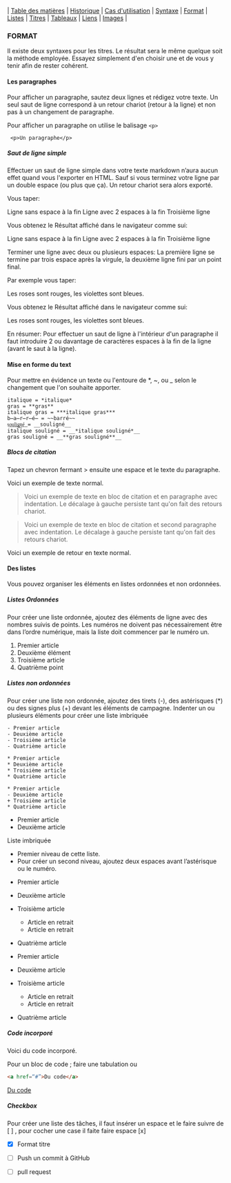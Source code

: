 
| [Table des matières](tableMatieres.md) | [Historique](page1.md#petite-histoire-de-markdown) | [Cas d'utilisation](page1.md#utilisation) | [Syntaxe](page2.md#Syntaxe) | [Format](page2#Format) | [Listes](page2.md#Listes) | [Titres](page3.md#Titres) | [Tableaux](page3.md#Tableaux) | [Liens](page4.md#Liens) | [Images](page4.md#Images) |

### FORMAT

Il existe deux syntaxes pour les titres. Le résultat sera le même quelque soit la méthode employée. Essayez simplement d'en choisir une et de vous y tenir afin de rester cohérent.


#### Les paragraphes

Pour afficher un paragraphe, sautez deux lignes et rédigez votre texte. Un seul saut de ligne correspond à un retour chariot (retour à la ligne) et non pas à un changement de paragraphe.


Pour afficher un paragraphe on utilise le balisage ```<p>```

``` <p>Un paragraphe</p>```

##### Saut de ligne simple

Effectuer un saut de ligne simple dans votre texte markdown n’aura aucun effet quand vous l'exporter en HTML.
Sauf si vous terminez votre ligne par un double espace (ou plus que ça).
Un retour chariot sera alors exporté.

Vous taper:

Ligne sans espace à la fin
Ligne avec 2 espaces à la fin 
Troisième ligne

Vous obtenez le Résultat affiché dans le navigateur comme sui:

Ligne sans espace à la fin Ligne avec 2 espaces à la fin
Troisième ligne

Terminer une ligne avec deux ou plusieurs espaces:
La première ligne se termine par trois espace après la virgule, la deuxième ligne fini par un point final.

Par exemple vous taper:

Les roses sont rouges,
les violettes sont bleues.

Vous obtenez le Résultat affiché dans le navigateur comme sui:

Les roses sont rouges,
les violettes sont bleues.

En résumer:
Pour effectuer un saut de ligne à l'intérieur d'un paragraphe il faut introduire 2 ou davantage de caractères espaces à la fin de la ligne (avant le saut à la ligne).

#### Mise en forme du text

Pour mettre en évidence un texte ou l'entoure de *, ~, ou _ selon le changement que l'on souhaite apporter.


    italique = *italique*
    gras = **gras**
    italique gras = ***italique gras***
    b̶a̶r̶r̶é̶ = ~~barré~~
    s͟o͟u͟l͟i͟g͟n͟é͟ = __souligné__
    italique souligné = __*italique souligné*__
    gras souligné = __**gras souligné**__


##### Blocs de citation

Tapez un chevron fermant > ensuite une espace et le texte du paragraphe.

Voici un exemple de texte normal.

> Voici un exemple de texte en bloc de citation et en paragraphe avec indentation. Le décalage à gauche persiste tant qu'on fait des retours chariot.

> Voici un exemple de texte en bloc de citation et second paragraphe avec indentation. Le décalage à gauche persiste tant qu'on fait des retours chariot.

Voici un exemple de retour en texte normal.

#### Des listes

Vous pouvez organiser les éléments en listes ordonnées et non ordonnées.

##### Listes Ordonnées

Pour créer une liste ordonnée, ajoutez des éléments de ligne avec des nombres suivis de points. Les numéros ne doivent pas nécessairement être dans l’ordre numérique, mais la liste doit commencer par le numéro un.

1. Premier article
2. Deuxième élément
3. Troisième article
4. Quatrième point

##### Listes non ordonnées

Pour créer une liste non ordonnée, ajoutez des tirets (-), des astérisques (*) ou des signes plus (+) devant les éléments de campagne. Indenter un ou plusieurs éléments pour créer une liste imbriquée

```
- Premier article	
- Deuxième article
- Troisième article
- Quatrième article
```
```
* Premier article
* Deuxième article
* Troisième article
* Quatrième article
```
```
* Premier article
- Deuxième article
+ Troisième article
* Quatrième article
```
* Premier article
* Deuxième article



Liste imbriquée

* Premier niveau de cette liste.
* Pour créer un second niveau, ajoutez deux espaces avant l’astérisque ou le numéro.

- Premier article
- Deuxième article
- Troisième article
    - Article en retrait
    - Article en retrait
- Quatrième article

- Premier article
- Deuxième article
- Troisième article
    - Article en retrait
    - Article en retrait
- Quatrième article

##### Code incorporé

Voici du code incorporé.

Pour un bloc de code ; faire une tabulation ou
~~~html
<a href=“#”>Du code</a>
~~~

<a href="#">Du code</a>

##### Checkbox
Pour créer une liste des tâches, il faut insérer un espace et le faire suivre de [ ] , pour cocher une case il faite faire espace [x]



- [x] Format titre
- [ ] Push un commit à GitHub
- [ ] pull request




 







